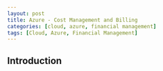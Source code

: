 ```yaml
---
layout: post
title: Azure - Cost Management and Billing
categories: [cloud, azure, financial management]
tags: [Cloud, Azure, Financial Management]
---
```


## Introduction
